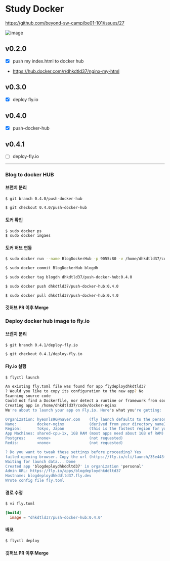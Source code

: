 # Study Docker

https://github.com/beyond-sw-camp/be01-101/issues/27

![image](https://github.com/dhkdtld37/docker-nginx/assets/149128094/083781d0-8b28-43a8-8a5b-ea882f5b3531)


## v0.2.0
- [x] push my index.html to docker hub
- https://hub.docker.com/r/dhkdtld37/nginx-my-html


## v0.3.0
- [x] deploy fly.io


## v0.4.0
- [x] push-docker-hub

## v0.4.1
- [ ] deploy-fly.io

-- -- --

### Blog to docker HUB

#### 브랜치 분리

```bash
$ git branch 0.4.0/push-docker-hub

$ git checkout 0.4.0/push-docker-hub
```

#### 도커 확인

```bash
$ sudo docker ps
$ sudo docker imgaes
```

#### 도커 허브 연동

```bash
$ sudo docker run --name BlogDockerHub -p 9055:80 -v /home/dhkdtld37/code/dhkdtld37.github.io:/usr/share/nginx/html -d nginx

$ sudo docker commit BlogDockerHub blogdh

$ sudo docker tag blogdh dhkdtld37/push-docker-hub:0.4.0

$ sudo docker push dhkdtld37/push-docker-hub:0.4.0

$ sudo docker pull dhkdtld37/push-docker-hub:0.4.0
```

#### 깃허브 PR 이후 Merge

### Deploy docker hub image to fly.io

#### 브랜치 분리

```bash
$ git branch 0.4.1/deploy-fly.io

$ git checkout 0.4.1/deploy-fly.io
```

#### Fly.io 실행

```bash
$ flyctl launch

An existing fly.toml file was found for app flydeploydhkdtld37
? Would you like to copy its configuration to the new app? No
Scanning source code
Could not find a Dockerfile, nor detect a runtime or framework from source code. Continuing with a blank app.
Creating app in /home/dhkdtld37/code/docker-nginx
We're about to launch your app on Fly.io. Here's what you're getting:

Organization: hyeonls96@naver.com    (fly launch defaults to the personal org)
Name:         docker-nginx           (derived from your directory name)
Region:       Tokyo, Japan           (this is the fastest region for you)
App Machines: shared-cpu-1x, 1GB RAM (most apps need about 1GB of RAM)
Postgres:     <none>                 (not requested)
Redis:        <none>                 (not requested)

? Do you want to tweak these settings before proceeding? Yes
failed opening browser. Copy the url (https://fly.io/cli/launch/35e443faa67acae28460fc3daf8b0516) into a browser and continue
Waiting for launch data... Done
Created app 'blogdeploydhkddltd37' in organization 'personal'
Admin URL: https://fly.io/apps/blogdeploydhkddltd37
Hostname: blogdeploydhkddltd37.fly.dev
Wrote config file fly.toml
```


#### 경로 수정

```bash
$ vi fly.toml
```

```toml
[build]
  image = "dhkdtld37/push-docker-hub:0.4.0"
```


#### 배포

```bash
$ flyctl deploy
```

#### 깃허브 PR 이후 Merge

